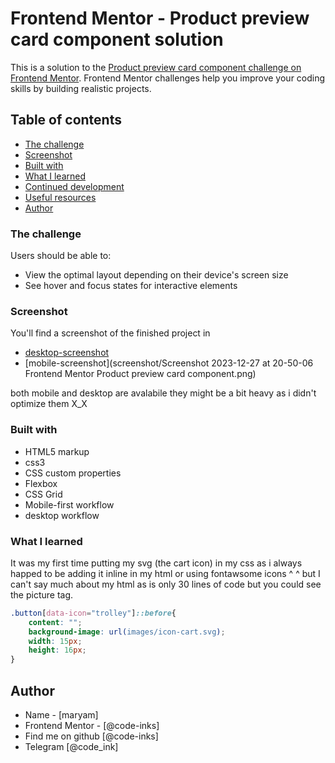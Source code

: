 # Frontend Mentor - Product preview card component solution

This is a solution to the [Product preview card component challenge on Frontend Mentor](https://www.frontendmentor.io/challenges/product-preview-card-component-GO7UmttRfa). Frontend Mentor challenges help you improve your coding skills by building realistic projects. 

## Table of contents

  - [The challenge](#the-challenge)
  - [Screenshot](#screenshot)
  - [Built with](#built-with)
  - [What I learned](#what-i-learned)
  - [Continued development](#continued-development)
  - [Useful resources](#useful-resources)
  - [Author](#author)

### The challenge

Users should be able to:

- View the optimal layout depending on their device's screen size
- See hover and focus states for interactive elements

### Screenshot

You'll find a screenshot of the finished project in 
- [desktop-screenshot](screenshotScreenshot2023-12-27at20-50-06FrontendMentorProductpreviewcardcomponent.png)
- [mobile-screenshot](screenshot/Screenshot 2023-12-27 at 20-50-06 Frontend Mentor Product preview card component.png)

both mobile and desktop are avalabile they might be a bit heavy as i didn't optimize them X_X 

### Built with

- HTML5 markup
- css3
- CSS custom properties
- Flexbox
- CSS Grid
- Mobile-first workflow
- desktop workflow

### What I learned

It was my first time putting my svg (the cart icon) in my css as i always happed to be adding it inline in my html 
or using fontawsome icons ^ ^ but I can't say much about my html as is only 30 lines of code but you could see the picture tag.

```css
.button[data-icon="trolley"]::before{
    content: "";
    background-image: url(images/icon-cart.svg);
    width: 15px;
    height: 16px;
}
```
## Author

- Name - [maryam]
- Frontend Mentor - [@code-inks]
- Find me on github [@code-inks]
- Telegram [@code_ink]
